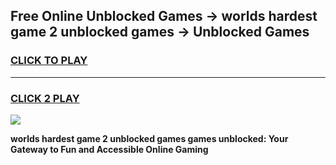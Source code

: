 
## Free Online Unblocked Games → worlds hardest game 2 unblocked games → Unblocked Games
<h3>
<a href="https://premium.freeplayer.one?title=worlds_hardest_game_2_unblocked_games&ref=21F">CLICK TO PLAY</a></h3>
<hr>

<h3>
<a href="https://premium.freeplayer.one?title=worlds_hardest_game_2_unblocked_games&ref=21F">CLICK 2 PLAY</a>
  
</h3>

<a href="https://premium.freeplayer.one?title=worlds_hardest_game_2_unblocked_games&ref=21F/"><img src="https://clearcache.store/games.png"></a>


**worlds hardest game 2 unblocked games games unblocked: Your Gateway to Fun and Accessible Online Gaming**
